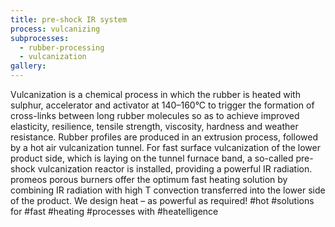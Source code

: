 ```yaml
---
title: pre-shock IR system
process: vulcanizing
subprocesses:
  - rubber-processing
  - vulcanization
gallery:
---
```


Vulcanization is a chemical process in which the rubber is heated with sulphur, accelerator and activator at 140–160°C to trigger the formation of cross-links between long rubber molecules so as to achieve improved elasticity, resilience, tensile strength, viscosity, hardness and weather resistance. Rubber profiles are produced in an extrusion process, followed by a hot air vulcanization tunnel. For fast surface vulcanization of the lower product side, which is laying on the tunnel furnace band, a so-called pre-shock vulcanization reactor is installed, providing a powerful IR radiation. promeos porous burners offer the optimum fast heating solution by combining IR radiation with high T convection transferred into the lower side of the product. We design heat – as powerful as required! #hot #solutions for #fast #heating #processes with #heatelligence

